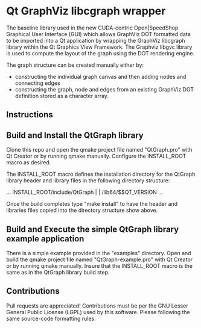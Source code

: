 # Qt GraphViz libcgraph wrapper

The baseline library used in the new CUDA-centric Open|SpeedShop Graphical User Interface (GUI) which allows GraphViz DOT formatted data to be imported into
a Qt application by wrapping the GraphViz libcgraph library within the Qt Graphics View Framework.    The Graphviz libgvc library is used to compute the layout of the graph using the DOT rendering engine.

The graph structure can be created manually either by:

- constructing the individual graph canvas and then adding nodes and connecting edges
- constructing the graph, node and edges from an existing GraphViz DOT definition stored as a character array.


## Instructions

## Build and Install the QtGraph library

Clone this repo and open the qmake project file named "QtGraph.pro" with Qt Creator or by running qmake manually.  Configure the INSTALL_ROOT macro as desired.

The INSTALL_ROOT macro defines the installation directory for the QtGraph library header and library files in the following
directory structure:

...
INSTALL_ROOT/include/QtGraph
      |
      |     /lib64/$$QT_VERSION
...

Once the build completes type "make install" to have the header and libraries files copied into the directory structure
show above.

## Build and Execute the simple QtGraph library example application

There is a simple example provided in the "examples" directory.  Open and build the qmake project file named "QtGraph-example.pro"
with Qt Creator or by running qmake manually.  Insure that the INSTALL_ROOT macro is the same as in the QtGraph library build step.


## Contributions

Pull requests are appreciated!  Contributions must be per the GNU Lesser General Public License (LGPL) used by this software.  Please following the same source-code formatting rules.
